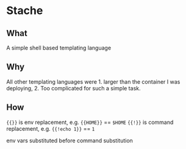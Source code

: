 # Stache

## What

A simple shell based templating language

## Why

All other templating languages were 1. larger than the container I was deploying, 2. Too complicated for such a simple task.

## How

`{{}}` is env replacement, e.g. `{{HOME}}` == `$HOME`
`{{!}}` is command replacement, e.g. `{{!echo 1}}` == `1`

env vars substituted before command substitution
